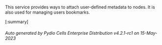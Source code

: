 






This service provides ways to attach user-defined metadata to nodes. It is also used for managing users bookmarks.

[:summary]

###### Auto generated by Pydio Cells Enterprise Distribution v4.2.1-rc1 on 15-May-2023
